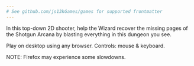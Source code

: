 ```yaml
---
# See github.com/js13kGames/games for supported frontmatter
---
```

In this top-down 2D shooter, help the Wizard recover the missing pages of the Shotgun Arcana by blasting everything in this dungeon you see.

Play on desktop using any browser. Controls: mouse & keyboard.

NOTE: Firefox may experience some slowdowns.
